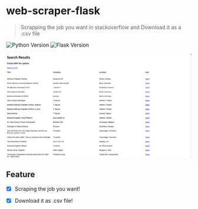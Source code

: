 # web-scraper-flask
> Scrapping the job you want in stackoverflow and Download it as a .csv file

![Python Version][python-image]
![Flask Version][flask-image]

![RESULT](RESULT.png)

## Feature
- [x] Scraping the job you want!
- [x] Download it as .csv file!


[python-image]: https://img.shields.io/badge/python-v3.8-blue
[flask-image]: https://img.shields.io/badge/Flask-v1.1.2-yellowgreen